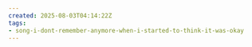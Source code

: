 ```yaml
---
created: 2025-08-03T04:14:22Z
tags:
- song-i-dont-remember-anymore-when-i-started-to-think-it-was-okay
---
```

